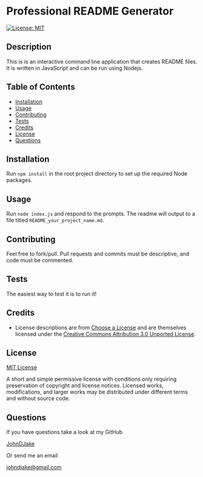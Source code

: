 # Professional README Generator

[![License: MIT](https://img.shields.io/badge/License-MIT-yellow.svg)](https://opensource.org/licenses/MIT)

## Description

This is is an interactive command line application that creates README files. It is written in JavaScript and can be run using Nodejs.



## Table of Contents

* [Installation](#installation)
* [Usage](#usage)
* [Contributing](#contributing)
* [Tests](#tests)
* [Credits](#credits)
* [License](#license)
* [Questions](#questions)


## Installation

Run ```npm install``` in the root project directory to set up the required Node packages.



## Usage

Run ```node index.js``` and respond to the prompts. The readme will output to a file titled ```README_your_project_name.md```.



## Contributing

Feel free to fork/pull. Pull requests and commits must be descriptive, and code must be commented.



## Tests

The easiest way to test it is to run it!



## Credits

* License descriptions are from [Choose a License](https://choosealicense.com/licenses/) and are themselves licensed under the [Creative Commons Attribution 3.0 Unported License](https://creativecommons.org/licenses/by/3.0/).



## License

[MIT License](https://opensource.org/licenses/MIT)

A short and simple permissive license with conditions only requiring preservation of copyright and license notices. Licensed works, modifications, and larger works may be distributed under different terms and without source code.


## Questions

If you have questions take a look at my GitHub

[JohnDJake](https://github.com/JohnDJake)

Or send me an email

[johndjake@gmail.com](mailto:johndjake@gmail.com)

